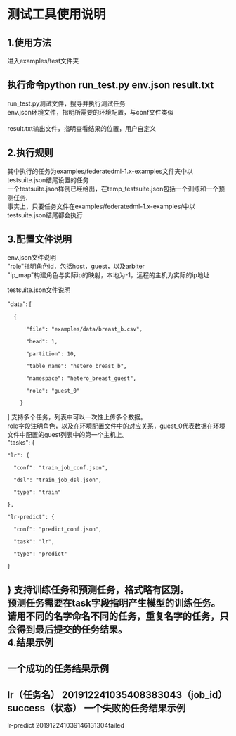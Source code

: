 
测试工具使用说明
================
1.使用方法
------
进入examples/test文件夹<br>

执行命令python run_test.py env.json result.txt<br>
---------------------------------------
run_test.py测试文件，搜寻并执行测试任务<br>
env.json环境文件，指明所需要的环境配置，与conf文件类似<br>  
result.txt输出文件，指明查看结果的位置，用户自定义<br>

2.执行规则
---------
其中执行的任务为examples/federatedml-1.x-examples文件夹中以testsuite.json结尾设置的任务<br>
一个testsuite.json样例已经给出，在temp_testsuite.json包括一个训练和一个预测任务.<br>
事实上，只要任务文件在examples/federatedml-1.x-examples/中以testsuite.json结尾都会执行<br>

3.配置文件说明
-----------
env.json文件说明<br>
"role"指明角色id，包括host，guest，以及arbiter<br>
"ip_map"构建角色与实际ip的映射，本地为-1，远程的主机为实际的ip地址<br>

testsuite.json文件说明<br>

  "data": [

      {

          "file": "examples/data/breast_b.csv",

          "head": 1,

          "partition": 10,

          "table_name": "hetero_breast_b",

          "namespace": "hetero_breast_guest",

          "role": "guest_0"

        }
]
支持多个任务，列表中可以一次性上传多个数据。<br>
role字段注明角色，以及在环境配置文件中的对应关系，guest_0代表数据在环境文件中配置的guest列表中的第一个主机上。<br>
  "tasks": {

    "lr": {

      "conf": "train_job_conf.json",

      "dsl": "train_job_dsl.json",

      "type": "train"

    },

    "lr-predict": {

      "conf": "predict_conf.json",

      "task": "lr",

      "type": "predict"

    }

  }
  支持训练任务和预测任务，格式略有区别。<br>
  预测任务需要在task字段指明产生模型的训练任务。<br>
  请用不同的名字命名不同的任务，重复名字的任务，只会得到最后提交的任务结果。<br>
 4.结果示例
 -----------
  一个成功的任务结果示例
  ------------
  lr（任务名）              201912241035408383043（job_id）success（状态）
  一个失败的任务结果示例
  ------------
  lr-predict      201912241039146131304failed
